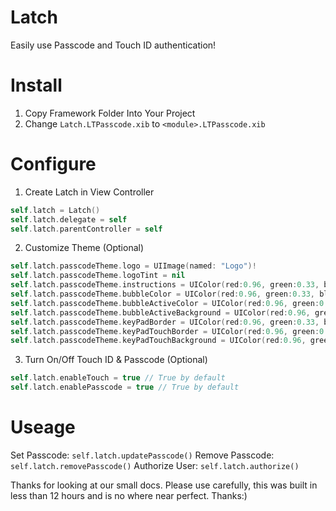 Latch
=====

Easily use Passcode and Touch ID authentication!

Install
========

1. Copy Framework Folder Into Your Project
2. Change `Latch.LTPasscode.xib` to `<module>.LTPasscode.xib`

Configure
==========

1. Create Latch in View Controller
``` swift
self.latch = Latch()
self.latch.delegate = self
self.latch.parentController = self
```

2. Customize Theme (Optional)
``` swift
self.latch.passcodeTheme.logo = UIImage(named: "Logo")!
self.latch.passcodeTheme.logoTint = nil
self.latch.passcodeTheme.instructions = UIColor(red:0.96, green:0.33, blue:0.24, alpha:1)
self.latch.passcodeTheme.bubbleColor = UIColor(red:0.96, green:0.33, blue:0.24, alpha:1)
self.latch.passcodeTheme.bubbleActiveColor = UIColor(red:0.96, green:0.33, blue:0.24, alpha:1)
self.latch.passcodeTheme.bubbleActiveBackground = UIColor(red:0.96, green:0.33, blue:0.24, alpha:1)
self.latch.passcodeTheme.keyPadBorder = UIColor(red:0.96, green:0.33, blue:0.24, alpha:1)
self.latch.passcodeTheme.keyPadTouchBorder = UIColor(red:0.96, green:0.33, blue:0.24, alpha:1)
self.latch.passcodeTheme.keyPadTouchBackground = UIColor(red:0.96, green:0.33, blue:0.24, alpha:1)
```

3. Turn On/Off Touch ID & Passcode (Optional)
``` swift
self.latch.enableTouch = true // True by default 
self.latch.enablePasscode = true // True by default 
```

Useage
========

Set Passcode: `self.latch.updatePasscode()`
Remove Passcode: `self.latch.removePasscode()`
Authorize User: `self.latch.authorize()`

Thanks for looking at our small docs. Please use carefully, this was built in less than 12 hours and is no where near perfect. Thanks:)
